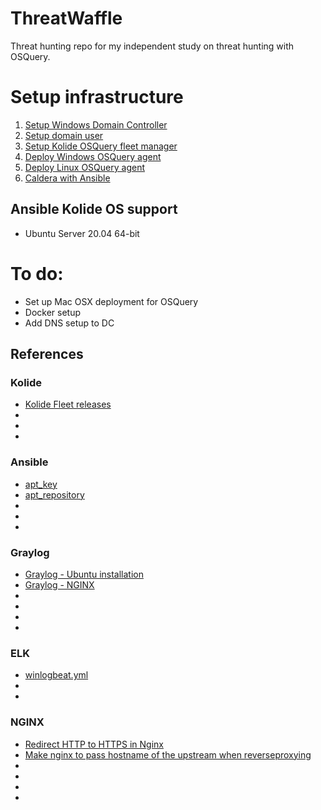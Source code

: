 # ThreatWaffle
Threat hunting repo for my independent study on threat hunting with OSQuery.


# Setup infrastructure
1. [Setup Windows Domain Controller](docs/windows.md)
1. [Setup domain user](docs/windows.md)
1. [Setup Kolide OSQuery fleet manager](docs/kolide+osquery.md)
1. [Deploy Windows OSQuery agent](docs/kolide+osquery.md)
1. [Deploy Linux OSQuery agent](docs/kolide+osquery.md)
1. [Caldera with Ansible](docs/caldera.md)

## Ansible Kolide OS support
* Ubuntu Server 20.04 64-bit

# To do:
* Set up Mac OSX deployment for OSQuery
* Docker setup
* Add DNS setup to DC

## References
### Kolide
* [Kolide Fleet releases](https://github.com/kolide/fleet/releases)
* []()
* []()
* []()

### Ansible
* [apt_key](https://docs.ansible.com/ansible/latest/collections/ansible/builtin/apt_key_module.html)
* [apt_repository](https://docs.ansible.com/ansible/latest/collections/ansible/builtin/apt_repository_module.html)
* []()
* []()
* []()

### Graylog
* [Graylog - Ubuntu installation](https://docs.graylog.org/en/4.0/pages/installation/os/ubuntu.html)
* [Graylog - NGINX](https://docs.graylog.org/en/4.0/pages/configuration/web_interface.html?highlight=nginx#nginx)
* []()
* []()
* []()
* []()

### ELK
* [winlogbeat.yml](https://github.com/CptOfEvilMinions/BlogProjects/blob/master/sysmon-winlogbeat-communityid/conf/winlogbeat/winlogbeat.yml)
* []()
* []()

### NGINX
* [Redirect HTTP to HTTPS in Nginx](https://serversforhackers.com/c/redirect-http-to-https-nginx)
* [Make nginx to pass hostname of the upstream when reverseproxying](https://serverfault.com/questions/598202/make-nginx-to-pass-hostname-of-the-upstream-when-reverseproxying)
* []()
* []()
* []()
* []()

